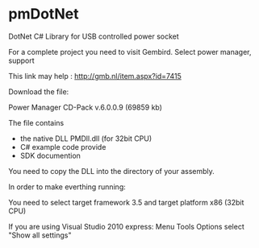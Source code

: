 pmDotNet
========

DotNet C# Library for USB controlled power socket

For a complete project you need to visit Gembird.
Select power manager, support

This link may help : http://gmb.nl/item.aspx?id=7415

Download the file:

Power Manager CD-Pack v.6.0.0.9 (69859 kb)

The file contains 
- the native DLL  PMDll.dll (for 32bit CPU)
- C# example code provide
- SDK documention

You need to copy the DLL into the directory of your assembly.

In order to make everthing running:

You need to select target framework 3.5 and target platform x86 (32bit CPU)

If you are using Visual Studio 2010 express:
Menu Tools
Options
select "Show all settings"







